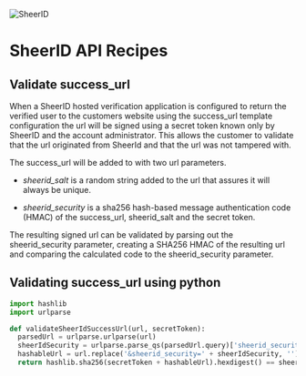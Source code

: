 ![SheerID](http://developer.sheerid.com/common/img/sheerid-logo-small.png)

SheerID API Recipes
===================

Validate success_url
------------------------------------

When a SheerID hosted verification application is configured to return the verified user to the customers website using the success_url template configuration the url will be signed using a secret token known only by SheerID and the account administrator. This allows the customer to validate that the url originated from SheerId and that the url was not tampered with.

The success_url will be added to with two url parameters.

  * *sheerid_salt* is a random string added to the url that assures it will always be unique.

  * *sheerid_security* is a sha256 hash-based message authentication code (HMAC) of the success_url, sheerid_salt and the secret token.

The resulting signed url can be validated by parsing out the sheerid_security parameter, creating a SHA256 HMAC of the resulting url and comparing the calculated code to the sheerid_security parameter.

Validating success_url using python
------------------------------------

```python
import hashlib
import urlparse

def validateSheerIdSuccessUrl(url, secretToken):
  parsedUrl = urlparse.urlparse(url)
  sheerIdSecurity = urlparse.parse_qs(parsedUrl.query)['sheerid_security'][0]
  hashableUrl = url.replace('&sheerid_security=' + sheerIdSecurity, '')
  return hashlib.sha256(secretToken + hashableUrl).hexdigest() == sheerIdSecurity
```
